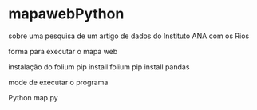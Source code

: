 # mapawebPython
sobre uma pesquisa de um artigo de dados do Instituto ANA com os Rios

forma para executar o mapa web 
 
 instalação do folium 
 pip install folium 
 pip install pandas

 mode de executar o programa
 
 Python map.py 
